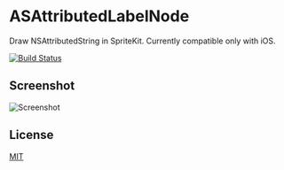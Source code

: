 ASAttributedLabelNode
=====================

Draw NSAttributedString in SpriteKit. Currently compatible only with iOS.

[![Build Status](https://travis-ci.org/alex-alex/ASAttributedLabelNode.svg?branch=master)](https://travis-ci.org/alex-alex/ASAttributedLabelNode)

Screenshot
----------

![Screenshot](https://raw.githubusercontent.com/alex-alex/ASAttributedLabelNode/master/Screenshot.png)

License
-------
[MIT](https://github.com/alex-alex/ASAttributedLabelNode/blob/master/LICENSE)
